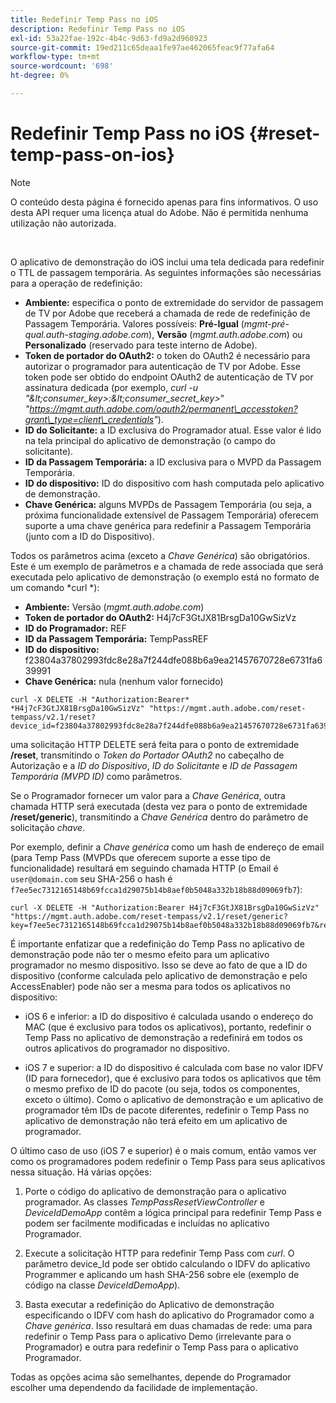 ```yaml
---
title: Redefinir Temp Pass no iOS
description: Redefinir Temp Pass no iOS
exl-id: 53a22fae-192c-4b4c-9d63-fd9a2d960923
source-git-commit: 19ed211c65deaa1fe97ae462065feac9f77afa64
workflow-type: tm+mt
source-wordcount: '698'
ht-degree: 0%

---
```


# Redefinir Temp Pass no iOS {#reset-temp-pass-on-ios}

>[!NOTE]
>
>O conteúdo desta página é fornecido apenas para fins informativos. O uso desta API requer uma licença atual do Adobe. Não é permitida nenhuma utilização não autorizada.

</br>

O aplicativo de demonstração do iOS inclui uma tela dedicada para redefinir o TTL de passagem temporária. As seguintes informações são necessárias para a operação de redefinição:

- **Ambiente:** especifica o ponto de extremidade do servidor de passagem de TV por Adobe que receberá a chamada de rede de redefinição de Passagem Temporária. Valores possíveis: **Pré-Igual** (*mgmt-pré-qual.auth-staging.adobe.com*), **Versão** (*mgmt.auth.adobe.com*) ou **Personalizado** (reservado para teste interno de Adobe).
- **Token de portador do OAuth2:** o token do OAuth2 é necessário para autorizar o programador para autenticação de TV por Adobe. Esse token pode ser obtido do endpoint OAuth2 de autenticação de TV por assinatura dedicada (por exemplo, *curl -u &quot;\&lt;consumer\_key\>:\&lt;consumer\_secret\_key\>*&quot; *&quot;https://mgmt.auth.adobe.com/oauth2/permanent\_accesstoken?grant\_type=client\_credentials&quot;*).
- **ID do Solicitante:** a ID exclusiva do Programador atual. Esse valor é lido na tela principal do aplicativo de demonstração (o campo do solicitante).
- **ID da Passagem Temporária:** a ID exclusiva para o MVPD da Passagem Temporária.
- **ID do dispositivo:** ID do dispositivo com hash computada pelo aplicativo de demonstração.
- **Chave Genérica:** alguns MVPDs de Passagem Temporária (ou seja, a próxima funcionalidade extensível de Passagem Temporária) oferecem suporte a uma chave genérica para redefinir a Passagem Temporária (junto com a ID do Dispositivo).

Todos os parâmetros acima (exceto a *Chave Genérica*) são obrigatórios. Este é um exemplo de parâmetros e a chamada de rede associada que será executada pelo aplicativo de demonstração (o exemplo está no formato de um comando *curl *):

- **Ambiente:** Versão (*mgmt.auth.adobe.com*)
- **Token de portador do OAuth2:** H4j7cF3GtJX81BrsgDa10GwSizVz
- **ID do Programador:** REF
- **ID da Passagem Temporária:** TempPassREF
- **ID do dispositivo:** f23804a37802993fdc8e28a7f244dfe088b6a9ea21457670728e6731fa639991
- **Chave Genérica:** nula (nenhum valor fornecido)

```curl
curl -X DELETE -H "Authorization:Bearer* *H4j7cF3GtJX81BrsgDa10GwSizVz" "https://mgmt.auth.adobe.com/reset-tempass/v2.1/reset?device_id=f23804a37802993fdc8e28a7f244dfe088b6a9ea21457670728e6731fa639991&requestor_id=REF&mvpd_id=TempPassREF"
```

uma solicitação HTTP DELETE será feita para o ponto de extremidade **/reset**, transmitindo o *Token do Portador OAuth2* no cabeçalho de Autorização e a *ID do Dispositivo*, *ID do Solicitante* e *ID de Passagem Temporária (MVPD ID)* como parâmetros.

Se o Programador fornecer um valor para a *Chave Genérica*, outra chamada HTTP será executada (desta vez para o ponto de extremidade **/reset/generic**), transmitindo a *Chave Genérica* dentro do parâmetro de solicitação *chave*.

Por exemplo, definir a *Chave genérica* como um hash de endereço de email (para
Temp Pass (MVPDs que oferecem suporte a esse tipo de funcionalidade) resultará em
seguindo chamada HTTP (o Email é `user@domain.com` seu SHA-256
o hash é `f7ee5ec7312165148b69fcca1d29075b14b8aef0b5048a332b18b88d09069fb7`):

```curl
curl -X DELETE -H "Authorization:Bearer H4j7cF3GtJX81BrsgDa10GwSizVz"
"https://mgmt.auth.adobe.com/reset-tempass/v2.1/reset/generic?key=f7ee5ec7312165148b69fcca1d29075b14b8aef0b5048a332b18b88d09069fb7&requestor_id=REF&mvpd_id=TempPassREF"
```

É importante enfatizar que a redefinição do Temp Pass no aplicativo de demonstração pode não ter o mesmo efeito para um aplicativo programador no mesmo dispositivo. Isso se deve ao fato de que a ID do dispositivo (conforme calculada pelo aplicativo de demonstração e pelo AccessEnabler) pode não ser a mesma para todos os aplicativos no dispositivo:

- iOS 6 e inferior: a ID do dispositivo é calculada usando o endereço do MAC (que é exclusivo para todos os aplicativos), portanto, redefinir o Temp Pass no aplicativo de demonstração a redefinirá em todos os outros aplicativos do programador no dispositivo.

- iOS 7 e superior: a ID do dispositivo é calculada com base no valor IDFV (ID para fornecedor), que é exclusivo para todos os aplicativos que têm o mesmo prefixo de ID do pacote (ou seja, todos os componentes, exceto o último). Como o aplicativo de demonstração e um aplicativo de programador têm IDs de pacote diferentes, redefinir o Temp Pass no aplicativo de demonstração não terá efeito em um aplicativo de programador.

O último caso de uso (iOS 7 e superior) é o mais comum, então vamos ver como os programadores podem redefinir o Temp Pass para seus aplicativos nessa situação. Há várias opções:

1. Porte o código do aplicativo de demonstração para o aplicativo programador. As classes *TempPassResetViewController* e *DeviceIdDemoApp* contêm a lógica principal para redefinir Temp Pass e podem ser facilmente modificadas e incluídas no aplicativo Programador.

1. Execute a solicitação HTTP para redefinir Temp Pass com *curl*. O parâmetro device\_Id pode ser obtido calculando o IDFV do aplicativo Programmer e aplicando um hash SHA-256 sobre ele (exemplo de código na classe *DeviceIdDemoApp*).

1. Basta executar a redefinição do Aplicativo de demonstração especificando o IDFV com hash do aplicativo do Programador como a *Chave genérica*. Isso resultará em duas chamadas de rede: uma para redefinir o Temp Pass para o aplicativo Demo (irrelevante para o Programador) e outra para redefinir o Temp Pass para o aplicativo Programador.

Todas as opções acima são semelhantes, depende do Programador escolher uma dependendo da facilidade de implementação.
